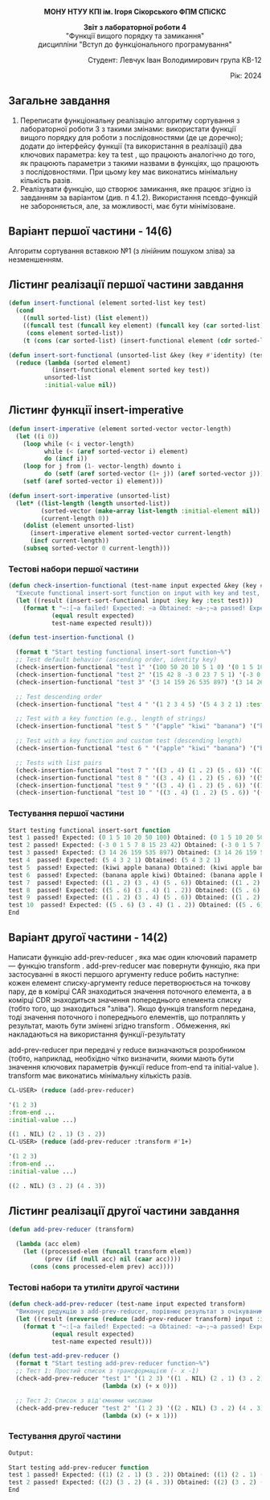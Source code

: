 <p align="center"><b>МОНУ НТУУ КПІ ім. Ігоря Сікорського ФПМ СПіСКС</b></p>
<p align="center">
<b>Звіт з лабораторної роботи 4</b><br/>
"Функції вищого порядку та замикання"<br/>
дисципліни "Вступ до функціонального програмування"
</p>
<p align="right">Студент: Левчук Іван Володимирович група КВ-12<p>
<p align="right">Рік: 2024<p>

## Загальне завдання
1. Переписати функціональну реалізацію алгоритму сортування з лабораторної
роботи 3 з такими змінами:
використати функції вищого порядку для роботи з послідовностями (де це
доречно);
додати до інтерфейсу функції (та використання в реалізації) два ключових
параметра: key та test , що працюють аналогічно до того, як працюють
параметри з такими назвами в функціях, що працюють з послідовностями. При
цьому key має виконатись мінімальну кількість разів.
2. Реалізувати функцію, що створює замикання, яке працює згідно із завданням за
варіантом (див. п 4.1.2). Використання псевдо-функцій не забороняється, але, за
можливості, має бути мінімізоване.

## Варіант першої частини - 14(6)
Алгоритм сортування вставкою №1 (з лінійним пошуком зліва) за незменшенням.

## Лістинг реалізації першої частини завдання

```lisp
(defun insert-functional (element sorted-list key test)
  (cond
    ((null sorted-list) (list element))
    ((funcall test (funcall key element) (funcall key (car sorted-list))) 
     (cons element sorted-list))
    (t (cons (car sorted-list) (insert-functional element (cdr sorted-list) key test)))))

(defun insert-sort-functional (unsorted-list &key (key #'identity) (test #'<))
  (reduce (lambda (sorted element)
            (insert-functional element sorted key test))
          unsorted-list
          :initial-value nil))

```

## Лістинг функції insert-imperative

```lisp
(defun insert-imperative (element sorted-vector vector-length)
  (let ((i 0))
    (loop while (< i vector-length)
          while (< (aref sorted-vector i) element)
          do (incf i))
    (loop for j from (1- vector-length) downto i
          do (setf (aref sorted-vector (1+ j)) (aref sorted-vector j)))
    (setf (aref sorted-vector i) element)))

(defun insert-sort-imperative (unsorted-list)
  (let* ((list-length (length unsorted-list))
         (sorted-vector (make-array list-length :initial-element nil))
         (current-length 0))
    (dolist (element unsorted-list)
      (insert-imperative element sorted-vector current-length)
      (incf current-length))
    (subseq sorted-vector 0 current-length)))

```

### Тестові набори першої частини

```lisp
(defun check-insertion-functional (test-name input expected &key (key #'identity) (test #'<))
  "Execute functional insert-sort function on input with key and test, compare result with expected and print comparison status"
  (let ((result (insert-sort-functional input :key key :test test)))
    (format t "~:[~a failed! Expected: ~a Obtained: ~a~;~a passed! Expected: ~a Obtained: ~a~]~%"
            (equal result expected)
            test-name expected result)))

(defun test-insertion-functional ()

  (format t "Start testing functional insert-sort function~%")
  ;; Test default behavior (ascending order, identity key)
  (check-insertion-functional "test 1" '(100 50 20 10 5 1 0) '(0 1 5 10 20 50 100))
  (check-insertion-functional "test 2" '(15 42 8 -3 0 23 7 5 1) '(-3 0 1 5 7 8 15 23 42))
  (check-insertion-functional "test 3" '(3 14 159 26 535 897) '(3 14 26 159 535 897))

  ;; Test descending order
  (check-insertion-functional "test 4 " '(1 2 3 4 5) '(5 4 3 2 1) :test #'>)

  ;; Test with a key function (e.g., length of strings)
  (check-insertion-functional "test 5 " '("apple" "kiwi" "banana") '("kiwi" "apple" "banana") :key #'length)

  ;; Test with a key function and custom test (descending length)
  (check-insertion-functional "test 6 " '("apple" "kiwi" "banana") '("banana" "apple" "kiwi") :key #'length :test #'>)

  ;; Tests with list pairs
  (check-insertion-functional "test 7 " '((3 . 4) (1 . 2) (5 . 6)) '((1 . 2) (3 . 4) (5 . 6)) :key #'car)
  (check-insertion-functional "test 8 " '((3 . 4) (1 . 2) (5 . 6)) '((5 . 6) (3 . 4) (1 . 2)) :key #'car :test #'>)
  (check-insertion-functional "test 9 " '((3 . 4) (1 . 2) (5 . 6)) '((1 . 2) (3 . 4) (5 . 6)) :key #'cdr)
  (check-insertion-functional "test 10 " '((3 . 4) (1 . 2) (5 . 6)) '((5 . 6) (3 . 4) (1 . 2)) :key #'cdr :test #'>)
```
### Тестування першої частини

```lisp
Start testing functional insert-sort function
test 1 passed! Expected: (0 1 5 10 20 50 100) Obtained: (0 1 5 10 20 50 100)
test 2 passed! Expected: (-3 0 1 5 7 8 15 23 42) Obtained: (-3 0 1 5 7 8 15 23 42)
test 3 passed! Expected: (3 14 26 159 535 897) Obtained: (3 14 26 159 535 897)
test 4  passed! Expected: (5 4 3 2 1) Obtained: (5 4 3 2 1)
test 5  passed! Expected: (kiwi apple banana) Obtained: (kiwi apple banana)
test 6  passed! Expected: (banana apple kiwi) Obtained: (banana apple kiwi)
test 7  passed! Expected: ((1 . 2) (3 . 4) (5 . 6)) Obtained: ((1 . 2) (3 . 4)(5 . 6))
test 8  passed! Expected: ((5 . 6) (3 . 4) (1 . 2)) Obtained: ((5 . 6) (3 . 4)(1 . 2))
test 9  passed! Expected: ((1 . 2) (3 . 4) (5 . 6)) Obtained: ((1 . 2) (3 . 4)(5 . 6))
test 10  passed! Expected: ((5 . 6) (3 . 4) (1 . 2)) Obtained: ((5 . 6) (3 . 4)(1 . 2))
End
```

## Варіант другої частини - 14(2)
Написати функцію add-prev-reducer , яка має один ключовий параметр — функцію
transform . add-prev-reducer має повернути функцію, яка при застосуванні в якості
першого аргументу reduce робить наступне: кожен елемент списку-аргументу reduce
перетворюється на точкову пару, де в комірці CAR знаходиться значення поточного
елемента, а в комірці CDR знаходиться значення попереднього елемента списку (тобто
того, що знаходиться "зліва"). Якщо функція transform передана, тоді значення
поточного і попереднього елементів, що потраплять у результат, мають бути змінені
згідно transform . Обмеження, які накладаються на використання функції-результату

add-prev-reducer при передачі у reduce визначаються розробником (тобто,
наприклад, необхідно чітко визначити, якими мають бути значення ключових параметрів
функції reduce from-end та initial-value ). transform має виконатись мінімальну
кількість разів.
```lisp
CL-USER> (reduce (add-prev-reducer)

'(1 2 3)
:from-end ...
:initial-value ...)

((1 . NIL) (2 . 1) (3 . 2))
CL-USER> (reduce (add-prev-reducer :transform #'1+)

'(1 2 3)
:from-end ...
:initial-value ...)

((2 . NIL) (3 . 2) (4 . 3))
```

## Лістинг реалізації другої частини завдання
```lisp
(defun add-prev-reducer (transform)

  (lambda (acc elem)
    (let ((processed-elem (funcall transform elem))
          (prev (if (null acc) nil (caar acc)))) 
      (cons (cons processed-elem prev) acc)))) 
```

### Тестові набори та утиліти другої частини 

```lisp
(defun check-add-prev-reducer (test-name input expected transform)
  "Виконує редукцію з add-prev-reducer, порівнює результат з очікуваним і виводить статус порівняння"
  (let ((result (nreverse (reduce (add-prev-reducer transform) input :initial-value nil))))
    (format t "~:[~a failed! Expected: ~a Obtained: ~a~;~a passed! Expected: ~a Obtained: ~a~]~%"
            (equal result expected)
            test-name expected result)))

(defun test-add-prev-reducer ()
  (format t "Start testing add-prev-reducer function~%")
  ;; Тест 1: Простий список з трансформацією (- x -1)
  (check-add-prev-reducer "test 1" '(1 2 3) '((1 . NIL) (2 . 1) (3 . 2)) 
                          (lambda (x) (+ x 0)))

  ;; Тест 2: Список з від'ємними числами
  (check-add-prev-reducer "test 2" '(1 2 3) '((2 . NIL) (3 . 2) (4 . 3)) 
                          (lambda (x) (+ x 1)))
```
### Тестування другої частини 

```lisp
Output:

Start testing add-prev-reducer function
test 1 passed! Expected: ((1) (2 . 1) (3 . 2)) Obtained: ((1) (2 . 1) (3 . 2))
test 2 passed! Expected: ((2) (3 . 2) (4 . 3)) Obtained: ((2) (3 . 2) (4 . 3))
End
```
